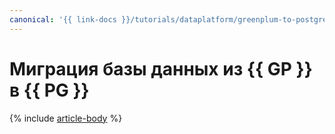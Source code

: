 ```yaml
---
canonical: '{{ link-docs }}/tutorials/dataplatform/greenplum-to-postgresql'
---
```


# Миграция базы данных из {{ GP }} в {{ PG }}

{% include [article-body](../../_tutorials/dataplatform/datatransfer/mgp-to-mpg.md) %}
